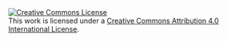 <a rel="license" href="http://creativecommons.org/licenses/by/4.0/">
  <img alt="Creative Commons License" style="border-width:0" src="https://i.creativecommons.org/l/by/4.0/88x31.png" />
</a><br/>This work is licensed under a <a rel="license" href="http://creativecommons.org/licenses/by/4.0/">Creative Commons Attribution 4.0 International License</a>.
